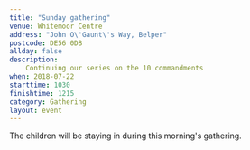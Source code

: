 ```yaml
---
title: "Sunday gathering"
venue: Whitemoor Centre
address: "John O\'Gaunt\'s Way, Belper"
postcode: DE56 0DB
allday: false
description: 
    Continuing our series on the 10 commandments
when: 2018-07-22
starttime: 1030
finishtime: 1215
category: Gathering
layout: event
---
```

The children will be staying in during this morning's gathering.
